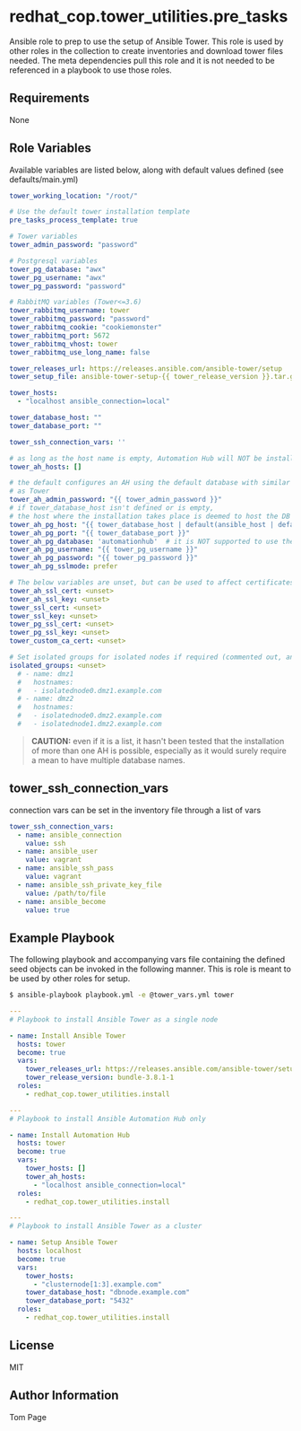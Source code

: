 # redhat_cop.tower_utilities.pre_tasks

Ansible role to prep to use the setup of Ansible Tower. This role is used by other roles in the collection to create inventories and download tower files needed. The meta dependencies pull this role and it is not needed to be referenced in a playbook to use those roles.

## Requirements

None

## Role Variables

Available variables are listed below, along with default values defined (see defaults/main.yml)

```yaml
tower_working_location: "/root/"

# Use the default tower installation template
pre_tasks_process_template: true

# Tower variables
tower_admin_password: "password"

# Postgresql variables
tower_pg_database: "awx"
tower_pg_username: "awx"
tower_pg_password: "password"

# RabbitMQ variables (Tower<=3.6)
tower_rabbitmq_username: tower
tower_rabbitmq_password: "password"
tower_rabbitmq_cookie: "cookiemonster"
tower_rabbitmq_port: 5672
tower_rabbitmq_vhost: tower
tower_rabbitmq_use_long_name: false

tower_releases_url: https://releases.ansible.com/ansible-tower/setup
tower_setup_file: ansible-tower-setup-{{ tower_release_version }}.tar.gz

tower_hosts:
  - "localhost ansible_connection=local"

tower_database_host: ""
tower_database_port: ""

tower_ssh_connection_vars: ''

# as long as the host name is empty, Automation Hub will NOT be installed
tower_ah_hosts: []

# the default configures an AH using the default database with similar defaults
# as Tower
tower_ah_admin_password: "{{ tower_admin_password }}"
# if tower_database_host isn't defined or is empty,
# the host where the installation takes place is deemed to host the DB
tower_ah_pg_host: "{{ tower_database_host | default(ansible_host | default(inventory_hostname), true) }}"
tower_ah_pg_port: "{{ tower_database_port }}"
tower_ah_pg_database: 'automationhub'  # it is NOT supported to use the same name as for Tower!
tower_ah_pg_username: "{{ tower_pg_username }}"
tower_ah_pg_password: "{{ tower_pg_password }}"
tower_ah_pg_sslmode: prefer

# The below variables are unset, but can be used to affect certificates within the automation platform
tower_ah_ssl_cert: <unset>
tower_ah_ssl_key: <unset>
tower_ssl_cert: <unset>
tower_ssl_key: <unset>
tower_pg_ssl_cert: <unset>
tower_pg_ssl_key: <unset>
tower_custom_ca_cert: <unset>

# Set isolated groups for isolated nodes if required (commented out, an example setting)
isolated_groups: <unset>
  # - name: dmz1
  #   hostnames:
  #   - isolatednode0.dmz1.example.com
  # - name: dmz2
  #   hostnames:
  #   - isolatednode0.dmz2.example.com
  #   - isolatednode1.dmz2.example.com
```

> **CAUTION:** even if it is a list, it hasn't been tested that the installation of more than one AH is possible,
	especially as it would surely require a mean to have multiple database names.

## tower_ssh_connection_vars

connection vars can be set in the inventory file through a list of vars

```yaml
tower_ssh_connection_vars:
  - name: ansible_connection
    value: ssh
  - name: ansible_user
    value: vagrant
  - name: ansible_ssh_pass
    value: vagrant
  - name: ansible_ssh_private_key_file
    value: /path/to/file
  - name: ansible_become
    value: true
```

## Example Playbook

The following playbook and accompanying vars file containing the defined seed objects can be invoked in the following manner. This is role is meant to be used by other roles for setup.

```sh
$ ansible-playbook playbook.yml -e @tower_vars.yml tower
```

```yaml
---
# Playbook to install Ansible Tower as a single node

- name: Install Ansible Tower
  hosts: tower
  become: true
  vars:
    tower_releases_url: https://releases.ansible.com/ansible-tower/setup-bundle
    tower_release_version: bundle-3.8.1-1
  roles:
    - redhat_cop.tower_utilities.install
```

```yaml
---
# Playbook to install Ansible Automation Hub only

- name: Install Automation Hub
  hosts: tower
  become: true
  vars:
    tower_hosts: []
    tower_ah_hosts:
      - "localhost ansible_connection=local"
  roles:
    - redhat_cop.tower_utilities.install
```

```yaml
---
# Playbook to install Ansible Tower as a cluster

- name: Setup Ansible Tower
  hosts: localhost
  become: true
  vars:
    tower_hosts:
      - "clusternode[1:3].example.com"
    tower_database_host: "dbnode.example.com"
    tower_database_port: "5432"
  roles:
    - redhat_cop.tower_utilities.install
```

## License

MIT

## Author Information

Tom Page

